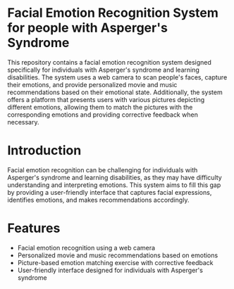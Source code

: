 
 # Facial Emotion Recognition System for people with Asperger's Syndrome

This repository contains a facial emotion recognition system designed specifically for individuals with Asperger's syndrome and learning disabilities. The system uses a web camera to scan people's faces, capture their emotions, and provide personalized movie and music recommendations based on their emotional state. Additionally, the system offers a platform that presents users with various pictures depicting different emotions, allowing them to match the pictures with the corresponding emotions and providing corrective feedback when necessary.

# Introduction

Facial emotion recognition can be challenging for individuals with Asperger's syndrome and learning disabilities, as they may have difficulty understanding and interpreting emotions. This system aims to fill this gap by providing a user-friendly interface that captures facial expressions, identifies emotions, and makes recommendations accordingly.

# Features

- Facial emotion recognition using a web camera
- Personalized movie and music recommendations based on emotions
- Picture-based emotion matching exercise with corrective feedback
- User-friendly interface designed for individuals with Asperger's syndrome



